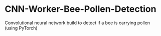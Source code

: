 # CNN-Worker-Bee-Pollen-Detection
Convolutional neural network build to detect if a bee is carrying pollen (using PyTorch)
